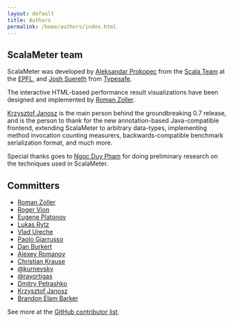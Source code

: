```yaml
---
layout: default
title: Authors
permalink: /home/authors/index.html
---
```



## ScalaMeter team

ScalaMeter was developed by
[Aleksandar Prokopec](http://people.epfl.ch/aleksandar.prokopec)
from the [Scala Team](http://lamp.epfl.ch/) at the [EPFL](http://epfl.ch/),
and [Josh Suereth](http://jsuereth.com/) from [Typesafe](http://typesafe.com/).

The interactive HTML-based performance result visualizations have been designed and
implemented by [Roman Zoller](https://github.com/rzoller).

[Krzysztof Janosz](https://github.com/kjanosz)
is the main person behind the groundbreaking 0.7 release,
and is the person to thank for the new annotation-based Java-compatible frontend,
extending ScalaMeter to arbitrary data-types,
implementing method invocation counting measurers,
backwards-compatible benchmark serialization format,
and much more.

Special thanks goes to [Ngoc Duy Pham](https://github.com/ngocduy-pham)
for doing preliminary research
on the techniques used in ScalaMeter.

## Committers

- [Roman Zoller](https://github.com/rzoller)
- [Roger Vion](https://github.com/vrepfl)
- [Eugene Platonov](https://github.com/jozic)
- [Lukas Rytz](https://github.com/lrytz)
- [Vlad Ureche](https://github.com/VladUreche)
- [Paolo Giarrusso](http://www.informatik.uni-marburg.de/~pgiarrusso/)
- [Dan Burkert](https://github.com/danburkert)
- [Alexey Romanov](https://github.com/alexeyr)
- [Christian Krause](https://github.com/wookietreiber)
- [@kurnevsky](https://github.com/kurnevsky)
- [@rayortigas](https://github.com/rayortigas)
- [Dmitry Petrashko](https://github.com/DarkDimius)
- [Krzysztof Janosz](https://github.com/kjanosz)
- [Brandon Elam Barker](https://github.com/bbarker)

See more at the
[GitHub contributor list](https://github.com/scalameter/scalameter/graphs/contributors).
